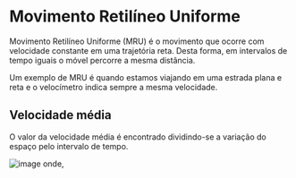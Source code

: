 # Movimento Retilíneo Uniforme

Movimento Retilíneo Uniforme (MRU) é o 
movimento que ocorre com velocidade 
constante em uma trajetória reta. Desta forma, 
em intervalos de tempo iguais o móvel 
percorre a mesma distância.

Um exemplo de MRU é quando estamos 
viajando em uma estrada plana e reta e o 
velocímetro indica sempre a mesma 
velocidade.

## Velocidade média

O valor da velocidade média é encontrado dividindo-se a variação do espaço pelo 
intervalo de tempo.

![image](https://github.com/user-attachments/assets/81982792-db9b-4b93-99fc-0f85cadef486)
onde,
